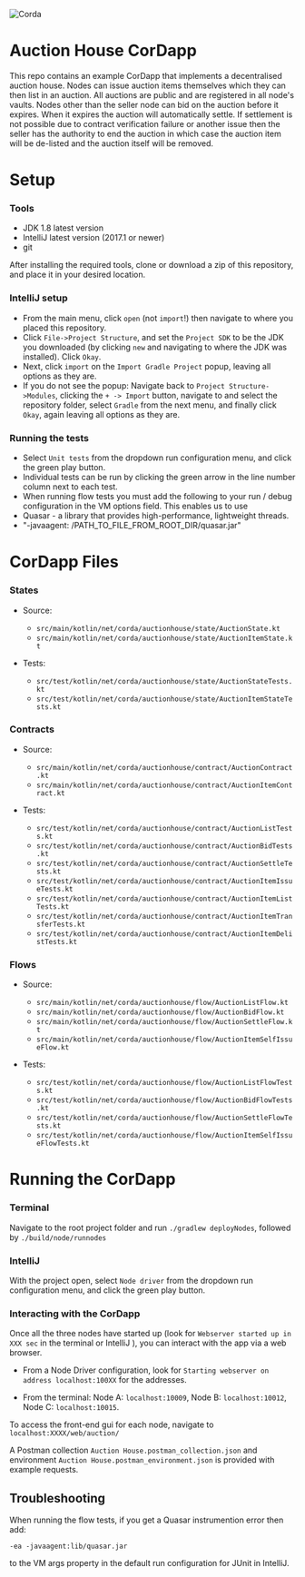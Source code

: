 ![Corda](https://www.corda.net/wp-content/uploads/2016/11/fg005_corda_b.png)

# Auction House CorDapp

This repo contains an example CorDapp that implements a decentralised auction house. Nodes can issue auction items
themselves which they can then list in an auction. All auctions are public and are registered in all node's vaults.
Nodes other than the seller node can bid on the auction before it expires. When it expires the auction will
automatically settle. If settlement is not possible due to contract verification failure or another issue then
the seller has the authority to end the auction in which case the auction item will be de-listed and the auction
itself will be removed.

# Setup

### Tools 
* JDK 1.8 latest version
* IntelliJ latest version (2017.1 or newer)
* git

After installing the required tools, clone or download a zip of this repository, and place it in your desired 
location.

### IntelliJ setup
* From the main menu, click `open` (not `import`!) then navigate to where you placed this repository.
* Click `File->Project Structure`, and set the `Project SDK` to be the JDK you downloaded (by clicking `new` and 
navigating to where the JDK was installed). Click `Okay`.
* Next, click `import` on the `Import Gradle Project` popup, leaving all options as they are. 
* If you do not see the popup: Navigate back to `Project Structure->Modules`, clicking the `+ -> Import` button,
navigate to and select the repository folder, select `Gradle` from the next menu, and finally click `Okay`, 
again leaving all options as they are.


### Running the tests
* Select `Unit tests` from the dropdown run configuration menu, and click the green play button.
* Individual tests can be run by clicking the green arrow in the line number column next to each test.
* When running flow tests you must add the following to your run / debug configuration in the VM options field. This enables us to use
* Quasar - a library that provides high-performance, lightweight threads.
* "-javaagent: /PATH_TO_FILE_FROM_ROOT_DIR/quasar.jar"

# CorDapp Files

### States

* Source: 
   * `src/main/kotlin/net/corda/auctionhouse/state/AuctionState.kt`
   * `src/main/kotlin/net/corda/auctionhouse/state/AuctionItemState.kt`

* Tests:
   * `src/test/kotlin/net/corda/auctionhouse/state/AuctionStateTests.kt`
   * `src/test/kotlin/net/corda/auctionhouse/state/AuctionItemStateTests.kt`

### Contracts

* Source: 
   * `src/main/kotlin/net/corda/auctionhouse/contract/AuctionContract.kt`
   * `src/main/kotlin/net/corda/auctionhouse/contract/AuctionItemContract.kt`

* Tests:
   * `src/test/kotlin/net/corda/auctionhouse/contract/AuctionListTests.kt`
   * `src/test/kotlin/net/corda/auctionhouse/contract/AuctionBidTests.kt`
   * `src/test/kotlin/net/corda/auctionhouse/contract/AuctionSettleTests.kt`
   * `src/test/kotlin/net/corda/auctionhouse/contract/AuctionItemIssueTests.kt`
   * `src/test/kotlin/net/corda/auctionhouse/contract/AuctionItemListTests.kt`
   * `src/test/kotlin/net/corda/auctionhouse/contract/AuctionItemTransferTests.kt`
   * `src/test/kotlin/net/corda/auctionhouse/contract/AuctionItemDelistTests.kt`

### Flows

* Source:
   * `src/main/kotlin/net/corda/auctionhouse/flow/AuctionListFlow.kt`
   * `src/main/kotlin/net/corda/auctionhouse/flow/AuctionBidFlow.kt`
   * `src/main/kotlin/net/corda/auctionhouse/flow/AuctionSettleFlow.kt`
   * `src/main/kotlin/net/corda/auctionhouse/flow/AuctionItemSelfIssueFlow.kt`

* Tests:
   * `src/test/kotlin/net/corda/auctionhouse/flow/AuctionListFlowTests.kt`
   * `src/test/kotlin/net/corda/auctionhouse/flow/AuctionBidFlowTests.kt`
   * `src/test/kotlin/net/corda/auctionhouse/flow/AuctionSettleFlowTests.kt`
   * `src/test/kotlin/net/corda/auctionhouse/flow/AuctionItemSelfIssueFlowTests.kt`

# Running the CorDapp

### Terminal
Navigate to the root project folder and run `./gradlew deployNodes`, followed by `./build/node/runnodes`

### IntelliJ
With the project open, select `Node driver` from the dropdown run configuration menu, and click the green play button.

### Interacting with the CorDapp
Once all the three nodes have started up (look for `Webserver started up in XXX sec` in the terminal or IntelliJ ),
you can interact with the app via a web browser. 
* From a Node Driver configuration, look for `Starting webserver on address localhost:100XX` for the addresses. 

* From the terminal: Node A: `localhost:10009`, Node B: `localhost:10012`, Node C: `localhost:10015`.

To access the front-end gui for each node, navigate to `localhost:XXXX/web/auction/`

A Postman collection `Auction House.postman_collection.json` and environment `Auction House.postman_environment.json`
is provided with example requests.

## Troubleshooting
When running the flow tests, if you get a Quasar instrumention error then add:

```-ea -javaagent:lib/quasar.jar```

to the VM args property in the default run configuration for JUnit in IntelliJ.

